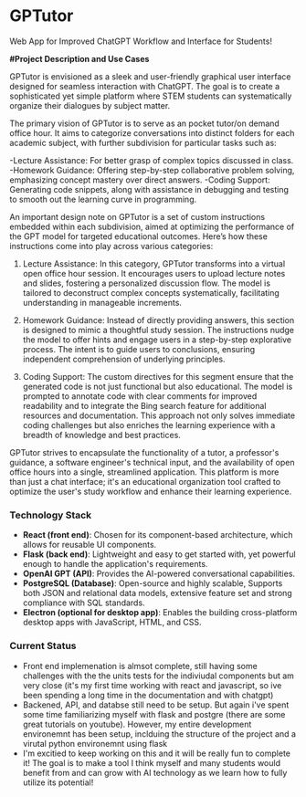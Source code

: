 # GPTutor
Web App for Improved ChatGPT Workflow and Interface for Students!

**#Project Description and Use Cases**

GPTutor is envisioned as a sleek and user-friendly graphical user interface designed for seamless interaction with ChatGPT. The goal is to create a sophisticated yet simple platform where STEM students can systematically organize their dialogues by subject matter.

The primary vision of GPTutor is to serve as an pocket tutor/on demand office hour. It aims to categorize conversations into distinct folders for each academic subject, with further subdivision for particular tasks such as:

  -Lecture Assistance: For better grasp of complex topics discussed in class.
  -Homework Guidance: Offering step-by-step collaborative problem solving, emphasizing concept mastery over direct answers.
  -Coding Support: Generating code snippets, along with assistance in debugging and testing to smooth out the learning curve in programming.

An important design note on GPTutor is a set of custom instructions embedded within each subdivision, aimed at optimizing the performance of    the GPT model for targeted educational outcomes. Here’s how these instructions come into play across various categories:

1. Lecture Assistance: In this category, GPTutor transforms into a virtual open office hour session. It encourages users to upload lecture     notes and slides, fostering a personalized discussion flow. The model is tailored to deconstruct complex concepts systematically, facilitating understanding in manageable increments.

2. Homework Guidance: Instead of directly providing answers, this section is designed to mimic a thoughtful study session. The instructions     nudge the model to offer hints and engage users in a step-by-step explorative process. The intent is to guide users to conclusions,          ensuring independent comprehension of underlying principles.

3. Coding Support: The custom directives for this segment ensure that the generated code is not just functional but also educational. The model is prompted to annotate code with clear comments for improved readability and to integrate the Bing search feature for additional resources     and documentation. This approach not only solves immediate coding challenges but also enriches the learning experience with a breadth of        knowledge and best practices.

GPTutor strives to encapsulate the functionality of a tutor, a professor's guidance, a software engineer's technical input, and the availability of open office hours into a single, streamlined application. This platform is more than just a chat interface; it's an educational organization tool crafted to optimize the user's study workflow and enhance their learning experience.

### Technology Stack

- **React (front end)**: Chosen for its component-based architecture, which allows for reusable UI components.
- **Flask (back end)**: Lightweight and easy to get started with, yet powerful enough to handle the application's requirements.
- **OpenAI GPT (API)**: Provides the AI-powered conversational capabilities.
- **PostgreSQL (Database)**: Open-source and highly scalable, Supports both JSON and relational data models, extensive feature set and strong compliance with SQL standards.
- **Electron (optional for desktop app)**: Enables the building cross-platform desktop apps with JavaScript, HTML, and CSS.

### Current Status

- Front end implemenation is almsot complete, still having some challenges with the the units tests for the indiviudal components but am very close (it's my first time working with react and javascript, so ive been spending a long time in the documentation and with chatgpt)
- Backened, API, and databse still need to be setup. But again i've spent some time familiarizing myself with flask and postgre (there are some great tutorials on youtube). However, my entire development environemnt has been setup, inclduing the structure of the project and a virutal python environemnt using flask
- I'm excitied to keep working on this and it will be really fun to complete it! The goal is to make a tool I think myself and many students would benefit from and can grow with AI technology as we learn how to fully utilize its potential!




